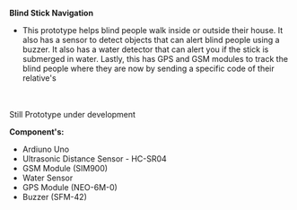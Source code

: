 **Blind Stick Navigation** </br>

- This prototype helps blind people walk inside or outside their house. It also has a sensor to detect objects that can alert blind people using a buzzer. It also has a water detector that can alert you if the stick is submerged in water. Lastly, this has GPS and GSM modules to track the blind people where they are now by sending a specific code of their relative's
<br>
<br>
Still Prototype under development
<br>

**Component's:**
- Ardiuno Uno
- Ultrasonic Distance Sensor - HC-SR04
- GSM Module (SIM900)
- Water Sensor
- GPS Module (NEO-6M-0)
- Buzzer (SFM-42)
